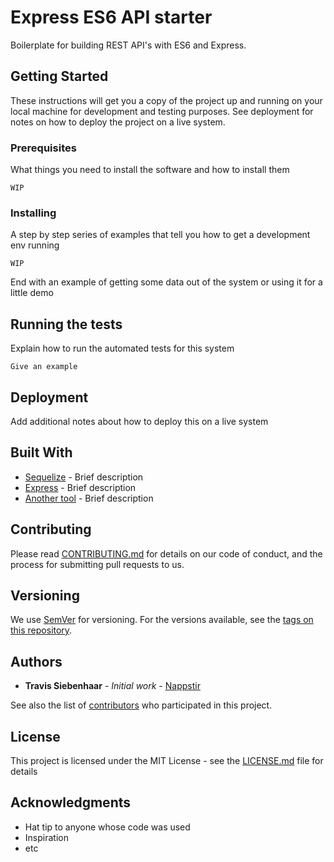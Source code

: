 # Express ES6 API starter

Boilerplate for building REST API's with ES6 and Express.

## Getting Started

These instructions will get you a copy of the project up and running on your local machine for development and testing purposes. See deployment for notes on how to deploy the project on a live system.

### Prerequisites

What things you need to install the software and how to install them

```
WIP
```

### Installing

A step by step series of examples that tell you how to get a development env running


```
WIP
```

End with an example of getting some data out of the system or using it for a little demo

## Running the tests

Explain how to run the automated tests for this system

```
Give an example
```

## Deployment

Add additional notes about how to deploy this on a live system

## Built With

* [Sequelize](http://docs.sequelizejs.com/) - Brief description
* [Express](https://expressjs.com/) - Brief description
* [Another tool](https://google.com) - Brief description

## Contributing

Please read [CONTRIBUTING.md](https://github.com/Nappstir/express-es6-api-starter/CONTRIBUTING.md) for details on our code of conduct, and the process for submitting pull requests to us.

## Versioning

We use [SemVer](http://semver.org/) for versioning. For the versions available, see the [tags on this repository](https://github.com/your/project/tags). 

## Authors

* **Travis Siebenhaar** - *Initial work* - [Nappstir](https://github.com/Nappstir)

See also the list of [contributors](https://github.com/your/project/contributors) who participated in this project.

## License

This project is licensed under the MIT License - see the [LICENSE.md](LICENSE.md) file for details

## Acknowledgments

* Hat tip to anyone whose code was used
* Inspiration
* etc
